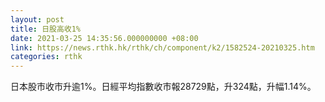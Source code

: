 ```yaml
---
layout: post
title: 日股高收1%
date: 2021-03-25 14:35:56.000000000 +08:00
link: https://news.rthk.hk/rthk/ch/component/k2/1582524-20210325.htm
categories: rthk
---
```


日本股市收市升逾1%。日經平均指數收市報28729點，升324點，升幅1.14%。
